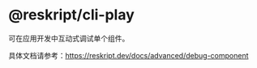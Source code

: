 # @reskript/cli-play

可在应用开发中互动式调试单个组件。

具体文档请参考：https://reskript.dev/docs/advanced/debug-component
